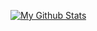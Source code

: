 <a href="https://github.com/Prit13"><img alt="My Github Stats" src="https://github-readme-stats.vercel.app/api?username=Prit13&show_icons=true&hide=stars&theme=tokyonight"></a>
